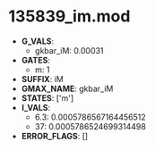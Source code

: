 # 135839_im.mod

- **G_VALS**:
  - gkbar_iM: 0.00031
- **GATES**:
  - m: 1
- **SUFFIX**: iM
- **GMAX_NAME**: gkbar_iM
- **STATES**: ['m']
- **I_VALS**:
  - 6.3: 0.0005786567164456512
  - 37: 0.0005786524699314498
- **ERROR_FLAGS**: []
